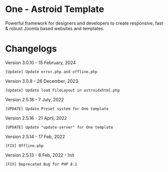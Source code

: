 # One - Astroid Template
Powerful framework for designers and developers to create responsive, fast &amp; robust Joomla based websites and templates.

# Changelogs
Version 3.0.10 - 15 February, 2024

    [Update] Update error.php and offline.php

Version 3.0.8 - 26 December, 2023

    [Update] Update load FileLayout in astroidxhtml.php

Version 2.5.18 - 7 July, 2022

    [UPDATE] Update Preset system for One template

Version 2.5.16 - 21 April, 2022

    [UPDATE] Update "update-server" for One template

Version 2.5.14 - 17 Feb, 2022

    [FIX] Offline.php

Version 2.5.13 - 8 Feb, 2022 - Init

    [FIX] Deprecated Bug for PHP 8.1
